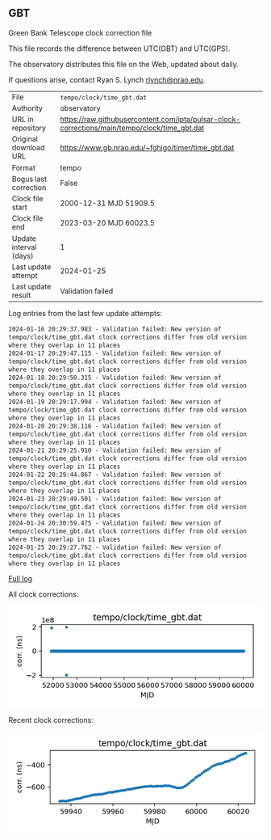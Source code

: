 
## GBT

Green Bank Telescope clock correction file

This file records the difference between UTC(GBT) and UTC(GPS).

The observatory distributes this file on the Web, updated about daily.

If questions arise, contact Ryan S. Lynch <rlynch@nrao.edu>.

|     |     |
|:--- |:--- |
| File | `tempo/clock/time_gbt.dat` |
| Authority | observatory |
| URL in repository | <https://raw.githubusercontent.com/ipta/pulsar-clock-corrections/main/tempo/clock/time_gbt.dat> |
| Original download URL | <https://www.gb.nrao.edu/~fghigo/timer/time_gbt.dat> |
| Format | tempo |
| Bogus last correction | False |
| Clock file start | 2000-12-31 MJD 51909.5 |
| Clock file end | 2023-03-20 MJD 60023.5 |
| Update interval (days) | 1 |
| Last update attempt | 2024-01-25 |
| Last update result | Validation failed |

Log entries from the last few update attempts:
```
2024-01-16 20:29:37.983 - Validation failed: New version of tempo/clock/time_gbt.dat clock corrections differ from old version where they overlap in 11 places
2024-01-17 20:29:47.115 - Validation failed: New version of tempo/clock/time_gbt.dat clock corrections differ from old version where they overlap in 11 places
2024-01-18 20:29:50.315 - Validation failed: New version of tempo/clock/time_gbt.dat clock corrections differ from old version where they overlap in 11 places
2024-01-19 20:29:17.994 - Validation failed: New version of tempo/clock/time_gbt.dat clock corrections differ from old version where they overlap in 11 places
2024-01-20 20:29:38.116 - Validation failed: New version of tempo/clock/time_gbt.dat clock corrections differ from old version where they overlap in 11 places
2024-01-21 20:29:25.910 - Validation failed: New version of tempo/clock/time_gbt.dat clock corrections differ from old version where they overlap in 11 places
2024-01-22 20:29:44.867 - Validation failed: New version of tempo/clock/time_gbt.dat clock corrections differ from old version where they overlap in 11 places
2024-01-23 20:29:49.501 - Validation failed: New version of tempo/clock/time_gbt.dat clock corrections differ from old version where they overlap in 11 places
2024-01-24 20:30:59.475 - Validation failed: New version of tempo/clock/time_gbt.dat clock corrections differ from old version where they overlap in 11 places
2024-01-25 20:29:27.762 - Validation failed: New version of tempo/clock/time_gbt.dat clock corrections differ from old version where they overlap in 11 places
```
[Full log](https://raw.githubusercontent.com/ipta/pulsar-clock-corrections/main/log/tempo/clock/time_gbt.dat.log)


All clock corrections:

![plot of all clock corrections](time_gbt.dat.png "All corrections")

Recent clock corrections:

![plot of recent clock corrections](time_gbt.dat.short.png "Recent corrections")

